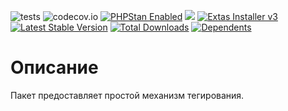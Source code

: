 ![tests](https://github.com/jeyroik/extas-tags/workflows/PHP%20Composer/badge.svg?branch=master&event=push)
![codecov.io](https://codecov.io/gh/jeyroik/extas-tags/coverage.svg?branch=master)
<a href="https://github.com/phpstan/phpstan"><img src="https://img.shields.io/badge/PHPStan-enabled-brightgreen.svg?style=flat" alt="PHPStan Enabled"></a>
<a href="https://codeclimate.com/github/jeyroik/extas-tags/maintainability"><img src="https://api.codeclimate.com/v1/badges/a10bc59282206a8f7e3a/maintainability" /></a>
<a href="https://github.com/jeyroik/extas-installer/" title="Extas Installer v3"><img alt="Extas Installer v3" src="https://img.shields.io/badge/installer-v3-green"></a>
[![Latest Stable Version](https://poser.pugx.org/jeyroik/extas-tags/v)](//packagist.org/packages/jeyroik/extas-tags)
[![Total Downloads](https://poser.pugx.org/jeyroik/extas-tags/downloads)](//packagist.org/packages/jeyroik/extas-tags)
[![Dependents](https://poser.pugx.org/jeyroik/extas-tags/dependents)](//packagist.org/packages/jeyroik/extas-tags)

# Описание

Пакет предоставляет простой механизм тегирования.
